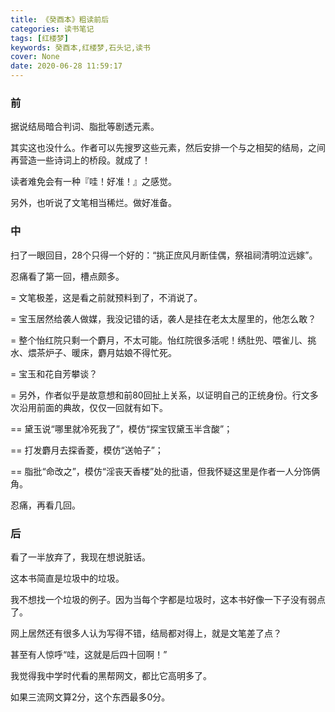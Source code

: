 ```yaml
---
title: 《癸酉本》粗读前后
categories: 读书笔记
tags: [红楼梦]
keywords: 癸酉本,红楼梦,石头记,读书
cover: None
date: 2020-06-28 11:59:17
---
```


### 前

据说结局暗合判词、脂批等剧透元素。

其实这也没什么。作者可以先搜罗这些元素，然后安排一个与之相契的结局，之间再营造一些诗词上的桥段。就成了！

读者难免会有一种『哇！好准！』之感觉。

另外，也听说了文笔相当稀烂。做好准备。

### 中

扫了一眼回目，28个只得一个好的：“挑正庶风月断佳偶，祭祖祠清明泣远嫁”。

忍痛看了第一回，槽点颇多。

= 文笔极差，这是看之前就预料到了，不消说了。

= 宝玉居然给袭人做媒，我没记错的话，袭人是挂在老太太屋里的，他怎么敢？

= 整个怡红院只剩一个麝月，不太可能。怡红院很多活呢！绣肚兜、喂雀儿、挑水、煨茶炉子、暖床，麝月姑娘不得忙死。

= 宝玉和花自芳攀谈？

= 另外，作者似乎是故意想和前80回扯上关系，以证明自己的正统身份。行文多次沿用前面的典故，仅仅一回就有如下。

== 黛玉说“哪里就冷死我了”，模仿“探宝钗黛玉半含酸”；

== 打发麝月去探香菱，模仿“送帕子”；

== 脂批“命改之”，模仿“淫丧天香楼”处的批语，但我怀疑这里是作者一人分饰俩角。

忍痛，再看几回。

### 后

看了一半放弃了，我现在想说脏话。

这本书简直是垃圾中的垃圾。

我不想找一个垃圾的例子。因为当每个字都是垃圾时，这本书好像一下子没有弱点了。

网上居然还有很多人认为写得不错，结局都对得上，就是文笔差了点？

甚至有人惊呼“哇，这就是后四十回啊！”

我觉得我中学时代看的黑帮网文，都比它高明多了。

如果三流网文算2分，这个东西最多0分。